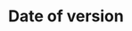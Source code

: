 ---
title: 'Date of version'
field: 'is.dateOfVersion'
slug: 'global-date-of-version'
description: 'Date as indicated on the resource'
comment: 'Date in YYYY-MM-DD format. At the very least you must enter the year, but month and day is better if possible.'
required: False
module: 'Status'
cluster: 'Global'
policy: 'Date. Single value only.'
layout: 'home'
---